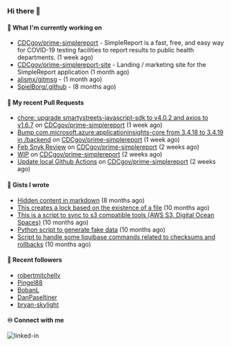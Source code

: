 ### Hi there 👋

#### 🚀 What I'm currently working on

- [CDCgov/prime-simplereport](https://github.com/CDCgov/prime-simplereport) - SimpleReport is a fast, free, and easy way for COVID-19 testing facilities to report results to public health departments. (1 week ago)
- [CDCgov/prime-simplereport-site](https://github.com/CDCgov/prime-simplereport-site) - Landing / marketing site for the SimpleReport application (1 month ago)
- [alismx/gitmsg](https://github.com/alismx/gitmsg) -  (1 month ago)
- [SpielBorg/.github](https://github.com/SpielBorg/.github) -  (8 months ago)

#### 🔨 My recent Pull Requests

- [chore: upgrade smartystreets-javascript-sdk to v4.0.2 and axios to v1.6.7](https://github.com/CDCgov/prime-simplereport/pull/7315) on [CDCgov/prime-simplereport](https://github.com/CDCgov/prime-simplereport) (1 week ago)
- [Bump com.microsoft.azure:applicationinsights-core from 3.4.18 to 3.4.19 in /backend](https://github.com/CDCgov/prime-simplereport/pull/7312) on [CDCgov/prime-simplereport](https://github.com/CDCgov/prime-simplereport) (1 week ago)
- [Feb Snyk Review](https://github.com/CDCgov/prime-simplereport/pull/7297) on [CDCgov/prime-simplereport](https://github.com/CDCgov/prime-simplereport) (2 weeks ago)
- [WIP](https://github.com/CDCgov/prime-simplereport/pull/7296) on [CDCgov/prime-simplereport](https://github.com/CDCgov/prime-simplereport) (2 weeks ago)
- [Update local Github Actions](https://github.com/CDCgov/prime-simplereport/pull/7290) on [CDCgov/prime-simplereport](https://github.com/CDCgov/prime-simplereport) (2 weeks ago)

#### 📓 Gists I wrote

- [Hidden content in markdown](https://gist.github.com/cffeb79c933f98279c46906f390fd3a0) (8 months ago)
- [This creates a lock based on the existence of a file](https://gist.github.com/6bb524c02a636a478f49d7387f57869b) (10 months ago)
- [This is a script to sync to s3 compatible tools (AWS S3, Digital Ocean Spaces)](https://gist.github.com/7a42ab3b5203a9eca579f0a80a9dc63b) (10 months ago)
- [Python script to generate fake data](https://gist.github.com/ea13a03b628e2d682334c0adf38400c5) (10 months ago)
- [Script to handle some liquibase commands related to checksums and rollbacks](https://gist.github.com/ac68b4781c7c500bf5c2aa9bd4aaff7c) (10 months ago)

#### 👯 Recent followers

- [robertmitchellv](https://github.com/robertmitchellv)
- [Pingel88](https://github.com/Pingel88)
- [BobanL](https://github.com/BobanL)
- [DanPaseltiner](https://github.com/DanPaseltiner)
- [bryan-skylight](https://github.com/bryan-skylight)

#### ♾️ Connect with me
[<img align="left" alt="linked-in" src="https://img.shields.io/badge/linkedin-%230077B5.svg?&style=for-the-badge&logo=linkedin&logoColor=white" />](https://www.linkedin.com/in/alismx)
